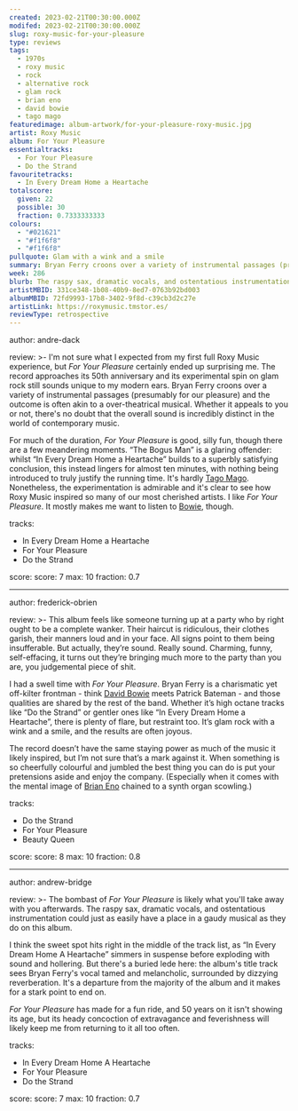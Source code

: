 ```yaml
---
created: 2023-02-21T00:30:00.000Z
modifed: 2023-02-21T00:30:00.000Z
slug: roxy-music-for-your-pleasure
type: reviews
tags:
  - 1970s
  - roxy music
  - rock
  - alternative rock
  - glam rock
  - brian eno
  - david bowie
  - tago mago
featuredimage: album-artwork/for-your-pleasure-roxy-music.jpg
artist: Roxy Music
album: For Your Pleasure
essentialtracks:
  - For Your Pleasure
  - Do the Strand
favouritetracks:
  - In Every Dream Home a Heartache
totalscore:
  given: 22
  possible: 30
  fraction: 0.7333333333
colours:
  - "#021621"
  - "#f1f6f8"
  - "#f1f6f8"
pullquote: Glam with a wink and a smile
summary: Bryan Ferry croons over a variety of instrumental passages (presumably for our pleasure) and the outcome is often akin to a over-theatrical musical. Whether it appeals to you or not, there's no doubt that the overall sound is incredibly distinct in the world of contemporary music
week: 286
blurb: The raspy sax, dramatic vocals, and ostentatious instrumentation could just as easily have a place in a gaudy musical as they do on this album.
artistMBID: 331ce348-1b08-40b9-8ed7-0763b92bd003
albumMBID: 72fd9993-17b8-3402-9f8d-c39cb3d2c27e
artistLink: https://roxymusic.tmstor.es/
reviewType: retrospective
---
```


author: andre-dack

review: >-
  I'm not sure what I expected from my first full Roxy Music experience, but _For Your Pleasure_ certainly ended up surprising me. The record approaches its 50th anniversary and its experimental spin on glam rock still sounds unique to my modern ears. Bryan Ferry croons over a variety of instrumental passages (presumably for our pleasure) and the outcome is often akin to a over-theatrical musical. Whether it appeals to you or not, there's no doubt that the overall sound is incredibly distinct in the world of contemporary music.

  For much of the duration, _For Your Pleasure_ is good, silly fun, though there are a few meandering moments. “The Bogus Man” is a glaring offender: whilst “In Every Dream Home a Heartache” builds to a superbly satisfying conclusion, this instead lingers for almost ten minutes, with nothing being introduced to truly justify the running time. It's hardly [Tago Mago](/reviews/can-tago-mago). Nonetheless, the experimentation is admirable and it's clear to see how Roxy Music inspired so many of our most cherished artists. I like _For Your Pleasure_. It mostly makes me want to listen to [Bowie](/reviews/david-bowie-hunky-dory), though.

tracks:
  - In Every Dream Home a Heartache
  - For Your Pleasure
  - Do the Strand

score:
  score: 7
  max: 10
  fraction: 0.7

---

author: frederick-obrien

review: >-
  This album feels like someone turning up at a party who by right ought to be a complete wanker. Their haircut is ridiculous, their clothes garish, their manners loud and in your face. All signs point to them being insufferable. But actually, they’re sound. Really sound. Charming, funny, self-effacing, it turns out they’re bringing much more to the party than you are, you judgemental piece of shit.

  I had a swell time with _For Your Pleasure_. Bryan Ferry is a charismatic yet off-kilter frontman - think [David Bowie](/reviews/david-bowie-low) meets Patrick Bateman - and those qualities are shared by the rest of the band. Whether it’s high octane tracks like “Do the Strand” or gentler ones like “In Every Dream Home a Heartache”, there is plenty of flare, but restraint too. It’s glam rock with a wink and a smile, and the results are often joyous.

  The record doesn’t have the same staying power as much of the music it likely inspired, but I’m not sure that’s a mark against it. When something is so cheerfully colourful and jumbled the best thing you can do is put your pretensions aside and enjoy the company. (Especially when it comes with the mental image of [Brian Eno](/reviews/brian-eno-music-for-airports) chained to a synth organ scowling.)

tracks:
  - Do the Strand
  - For Your Pleasure
  - Beauty Queen

score:
  score: 8
  max: 10
  fraction: 0.8

---

author: andrew-bridge

review: >-
  The bombast of _For Your Pleasure_ is likely what you'll take away with you afterwards. The raspy sax, dramatic vocals, and ostentatious instrumentation could just as easily have a place in a gaudy musical as they do on this album.
  
  I think the sweet spot hits right in the middle of the track list, as “In Every Dream Home A Heartache” simmers in suspense before exploding with sound and hollering. But there's a buried lede here: the album's title track sees Bryan Ferry's vocal tamed and melancholic, surrounded by dizzying reverberation. It's a departure from the majority of the album and it makes for a stark point to end on.

  _For Your Pleasure_ has made for a fun ride, and 50 years on it isn't showing its age, but its heady concoction of extravagance and feverishness will likely keep me from returning to it all too often.

tracks:
  - In Every Dream Home A Heartache
  - For Your Pleasure
  - Do the Strand

score:
  score: 7
  max: 10
  fraction: 0.7
